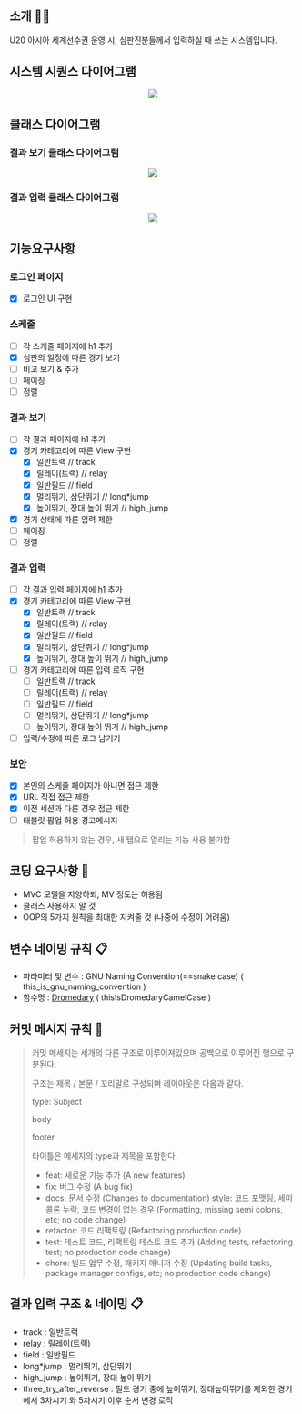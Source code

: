 ## 소개 💁‍♂️

U20 아시아 세계선수권 운영 시, 심판진분들께서 입력하실 때 쓰는 시스템입니다.

## 시스템 시퀀스 다이어그램
<p align="center">
  <img src="https://user-images.githubusercontent.com/75259783/216961152-dff1a093-ec73-4765-a70d-2047a57a1057.png">
</p>

## 클래스 다이어그램
### 결과 보기 클래스 다이어그램
<p align="center">
  <img src="https://user-images.githubusercontent.com/75259783/217498463-b1fd4beb-9faa-4151-843e-efc80fab34c3.png">
</p>

### 결과 입력 클래스 다이어그램
<p align="center">
  <img src="https://user-images.githubusercontent.com/75259783/217498484-c4abbcae-8fa4-441d-9bb2-7661339ca43f.png">
</p>

## 기능요구사항
### 로그인 페이지
- [x] 로그인 UI 구현
### 스케줄
- [ ] 각 스케줄 페이지에 h1 추가
- [x] 심판의 일정에 따른 경기 보기
- [ ] 비고 보기 & 추가
- [ ] 페이징
- [ ] 정렬
### 결과 보기
- [ ] 각 결과 페이지에 h1 추가
- [x] 경기 카테고리에 따른 View 구현
  - [x] 일반트랙 // track
  - [x] 릴레이(트랙) // relay
  - [x] 일반필드 // field
  - [x] 멀리뛰기, 삼단뛰기 // long*jump
  - [x] 높이뛰기, 장대 높이 뛰기 // high_jump
- [x] 경기 상태에 따른 입력 제한
- [ ] 페이징
- [ ] 정렬
### 결과 입력
- [ ] 각 결과 입력 페이지에 h1 추가
- [x] 경기 카테고리에 따른 View 구현
  - [x] 일반트랙 // track
  - [x] 릴레이(트랙) // relay
  - [x] 일반필드 // field
  - [x] 멀리뛰기, 삼단뛰기 // long*jump
  - [x] 높이뛰기, 장대 높이 뛰기 // high_jump
- [ ] 경기 카테고리에 따른 입력 로직 구현
  - [ ] 일반트랙 // track
  - [ ] 릴레이(트랙) // relay
  - [ ] 일반필드 // field
  - [ ] 멀리뛰기, 삼단뛰기 // long*jump
  - [ ] 높이뛰기, 장대 높이 뛰기 // high_jump
- [ ] 입력/수정에 따른 로그 남기기
### 보안
- [x] 본인의 스케줄 페이지가 아니면 접근 제한
- [x] URL 직접 접근 제한
- [x] 이전 세션과 다른 경우 접근 제한
- [ ] 태블릿 팝업 허용 경고메시지
> 팝업 허용하지 않는 경우, 새 탭으로 열리는 기능 사용 불가함


## 코딩 요구사항 🙏

- MVC 모델을 지양하되, MV 정도는 허용됨
- 클래스 사용하지 말 것
- OOP의 5가지 원칙을 최대한 지켜줄 것 (나중에 수정이 어려움)


## 변수 네이밍 규칙 📋

- 파라미터 및 변수 : GNU Naming Convention(==snake case) ( this_is_gnu_naming_convention )
- 함수명 : [Dromedary](https://en.wikipedia.org/wiki/Dromedary) ( thisIsDromedaryCamelCase )


## 커밋 메시지 규칙 💬

> 커밋 메세지는 세개의 다른 구조로 이루어져있으며 공백으로 이루어진 행으로 구분된다.
>
> 구조는 제목 / 본문 / 꼬리말로 구성되며 레이아웃은 다음과 같다.
>
> type: Subject
>
> body
>
> footer
>
> 타이틀은 메세지의 type과 제목을 포함한다.
>
> - feat: 새로운 기능 추가 (A new features)
> - fix: 버그 수정 (A bug fix)
> - docs: 문서 수정 (Changes to documentation)
>   style: 코드 포맷팅, 세미콜론 누락, 코드 변경이 없는 경우 (Formatting, missing semi colons, etc; no code change)
> - refactor: 코드 리팩토링 (Refactoring production code)
> - test: 테스트 코드, 리팩토링 테스트 코드 추가 (Adding tests, refactoring test; no production code change)
> - chore: 빌드 업무 수정, 패키지 매니저 수정 (Updating build tasks, package manager configs, etc; no production code change)

## 결과 입력 구조 & 네이밍 📋
- track : 일반트랙
- relay : 릴레이(트랙) 
- field : 일반필드 
- long*jump : 멀리뛰기, 삼단뛰기
- high_jump : 높이뛰기, 장대 높이 뛰기 
- three_try_after_reverse : 필드 경기 중에 높이뛰기, 장대높이뛰기를 제외한 경기에서 3차시기 와 5차시기 이후 순서 변경 로직

